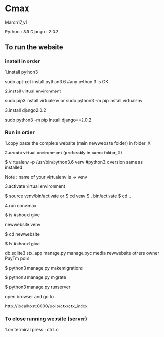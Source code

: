 # Cmax
March17_v1

Python : 3.5
Django : 2.0.2

## To run the website
### install in order

1.install python3

sudo apt-get install python3.6 #any python 3 is OK!

2.install virtual environment

sudo pip3 install virtualenv    or  sudo python3 -m pip install virtualenv

3.install django2.0.2

sudo python3 -m pip install django==2.0.2 

### Run in order
1.copy paste the complete website (main newwebsite folder) in folder_X

2.create virtual environment (preferably in same folder_X)

$ virtualenv -p /usr/bin/python3.6 venv #python3.x version same as installed

Note : name of your virtualenv is -> venv

3.activate virtual environment

$ source venv/bin/activate 
or 
$ cd venv 
$ . bin/activate
$ cd ..

4.run convimax

$ ls #should give

newwebsite  venv

$ cd newwebsite

$ ls #should give

db.sqlite3  etx_app  manage.py  manage.pyc  media  newwebsite  others  owner  PayTm  polls

$ python3 manage.py makemigrations

$ python3 manage.py migrate

$ python3 manage.py runserver

open browser and go to

http://localhost:8000/polls/etx/etx_index

### To close running website (server)

1.on terminal press : ctrl+c







